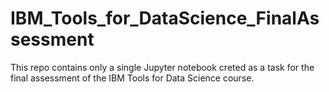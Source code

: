 # IBM_Tools_for_DataScience_FinalAssessment

This repo contains only a single Jupyter notebook creted as a task for the final assessment of the IBM Tools for Data Science course.
